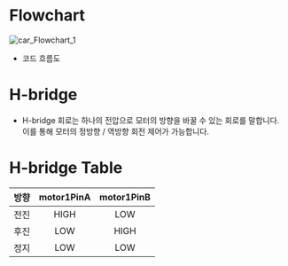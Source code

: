 # Flowchart
![car_Flowchart_1](https://github.com/Seasoning3/Cluster/blob/main/img/car_flowchart_1.png)
- 코드 흐름도

# H-bridge
- H-bridge 회로는 하나의 전압으로 모터의 방향을 바꿀 수 있는 회로를 말합니다.<br>이를 통해 모터의 정방향 / 역방향 회전 제어가 가능합니다.

# H-bridge Table
| 방향 | motor1PinA | motor1PinB |
|:-:|:-:|:-:|
| 전진 | HIGH | LOW |
| 후진 | LOW | HIGH |
| 정지 | LOW | LOW |
